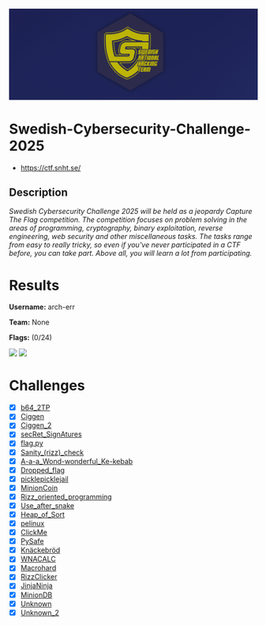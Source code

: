 ![logo](assets/logo.png)

# Swedish-Cybersecurity-Challenge-2025
- https://ctf.snht.se/

## Description
*Swedish Cybersecurity Challenge 2025 will be held as a jeopardy Capture The Flag competition. The competition focuses on problem solving in the areas of programming, cryptography, binary exploitation, reverse engineering, web security and other miscellaneous tasks. The tasks range from easy to really tricky, so even if you've never participated in a CTF before, you can take part. Above all, you will learn a lot from participating.*


# Results
**Username:** arch-err

**Team:** None


**Flags:** (0/24)

![ ](assets/scoreboard.png)
![ ](assets/team-score.png)


# Challenges
- [x] [b64_2TP](challenges/b64_2TP)
- [x] [Ciggen](challenges/Ciggen)
- [x] [Ciggen_2](challenges/Ciggen_2)
- [x] [secRet_SignAtures](challenges/secRet_SignAtures)
- [x] [flag.py](challenges/flag.py)
- [x] [Sanity_(rizz)_check](challenges/Sanity_(rizz)_check)
- [x] [A-a-a_Wond-wonderful_Ke-kebab](challenges/A-a-a_Wond-wonderful_Ke-kebab)
- [x] [Dropped_flag](challenges/Dropped_flag)
- [x] [picklepicklejail](challenges/picklepicklejail)
- [x] [MinionCoin](challenges/MinionCoin)
- [x] [Rizz_oriented_programming](challenges/Rizz_oriented_programming)
- [x] [Use_after_snake](challenges/Use_after_snake)
- [x] [Heap_of_Sort](challenges/Heap_of_Sort)
- [x] [pelinux](challenges/pelinux)
- [x] [ClickMe](challenges/ClickMe)
- [x] [PySafe](challenges/PySafe)
- [x] [Knäckebröd](challenges/Knäckebröd)
- [x] [WNACALC](challenges/WNACALC)
- [x] [Macrohard](challenges/Macrohard)
- [x] [RizzClicker](challenges/RizzClicker)
- [x] [JinjaNinja](challenges/JinjaNinja)
- [x] [MinionDB](challenges/MinionDB)
- [x] [Unknown](challenges/Unknown)
- [x] [Unknown_2](challenges/Unknown_2)

